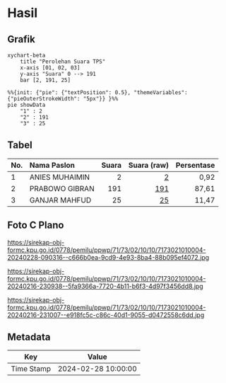 # Hasil

## Grafik

```mermaid
xychart-beta
    title "Perolehan Suara TPS"
    x-axis [01, 02, 03]
    y-axis "Suara" 0 --> 191
    bar [2, 191, 25]
```

```mermaid
%%{init: {"pie": {"textPosition": 0.5}, "themeVariables": {"pieOuterStrokeWidth": "5px"}} }%%
pie showData
    "1" : 2
    "2" : 191
    "3" : 25
```

## Tabel

| No. | Nama Paslon    | Suara | Suara (raw) | Persentase |
|:--- |:-------------- | -----:| -----------:| ----------:|
| 1   | ANIES MUHAIMIN | 2     | [2][p-1]    | 0,92       |
| 2   | PRABOWO GIBRAN | 191   | [191][p-2]  | 87,61      |
| 3   | GANJAR MAHFUD  | 25    | [25][p-3]   | 11,47      |


[p-1]: https://github.com/gigit-pemilu/pemilu-2024-71-sulawesi-utara/blob/main/pilpres/hitung-suara/sub/71-sulawesi-utara/sub/73-kota-tomohon/sub/02-tomohon-tengah/sub/1010-talete-dua/sub/004-tps/sub/paslon-1.txt
[p-2]: https://github.com/gigit-pemilu/pemilu-2024-71-sulawesi-utara/blob/main/pilpres/hitung-suara/sub/71-sulawesi-utara/sub/73-kota-tomohon/sub/02-tomohon-tengah/sub/1010-talete-dua/sub/004-tps/sub/paslon-2.txt
[p-3]: https://github.com/gigit-pemilu/pemilu-2024-71-sulawesi-utara/blob/main/pilpres/hitung-suara/sub/71-sulawesi-utara/sub/73-kota-tomohon/sub/02-tomohon-tengah/sub/1010-talete-dua/sub/004-tps/sub/paslon-3.txt

## Foto C Plano

https://sirekap-obj-formc.kpu.go.id/0778/pemilu/ppwp/71/73/02/10/10/7173021010004-20240228-090316--c666b0ea-9cd9-4e93-8ba4-88b095ef4072.jpg

https://sirekap-obj-formc.kpu.go.id/0778/pemilu/ppwp/71/73/02/10/10/7173021010004-20240216-230938--5fa9366a-7720-4b11-b6f3-4d97f3456dd8.jpg

https://sirekap-obj-formc.kpu.go.id/0778/pemilu/ppwp/71/73/02/10/10/7173021010004-20240216-231007--e918fc5c-c86c-40d1-9055-d0472558c6dd.jpg


## Metadata

| Key        | Value               |
| ---------- | ------------------- |
| Time Stamp | 2024-02-28 10:00:00 |



